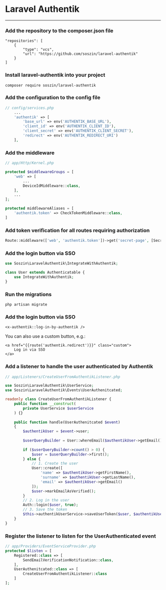 # Laravel Authentik

---

### Add the repository to the composer.json file
```    
"repositories": [
    {
        "type": "vcs",
        "url": "https://github.com/soszin/laravel-authentik"
    }
]
```
### Install laravel-authentik into your project
    composer require soszin/laravel-authentik

### Add the configuration to the config file
```php
// config/services.php
    ...
    'authentik' => [
        'base_url' => env('AUTHENTIK_BASE_URL'),
        'client_id' => env('AUTHENTIK_CLIENT_ID'),
        'client_secret' => env('AUTHENTIK_CLIENT_SECRET'),
        'redirect' => env('AUTHENTIK_REDIRECT_URI')
    ],
```

### Add the middleware

```php
// app/Http/Kernel.php

protected $middlewareGroups = [
    'web' => [
        ...
        DeviceIdMiddleware::class,
    ],
    ...
];

protected middlewareAliases = [
    'authentik.token' => CheckTokenMiddleware::class,
]
```

### Add token verification for all routes requiring authorization
```php
Route::middleware(['web', 'authentik.token'])->get('secret-page', [SecretController::class, 'secretAction'])
```

### Add the login button via SSO
```php
use Soszin\LaravelAuthentik\IntegrateWithAuthentik;

class User extends Authenticatable {
    use IntegrateWithAuthentik;
}
```

### Run the migrations
```shell
php artisan migrate
```

### Add the login button via SSO
```bladehtml
<x-authentik::log-in-by-authentik />
```
You can also use a custom button, e.g.:
```bladehtml
<a href="{{route('authentik.redirect')}}" class="custom">
    Log in via SSO
</a>
```

### Add a listener to handle the user authenticated by Authentik
```php
// app/Listeners/CreateUserFromAuthentikListener.php

use Soszin\LaravelAuthentik\UserService;
use Soszin\LaravelAuthentik\Events\UserAuthenitcated;

readonly class CreateUserFromAuthentikListener {
    public function __construct(
        private UserService $userService
    ) {}
    
    public function handle(UserAuthenitcated $event) 
    {
        $authentikUser = $event->user;
        
        $userQueryBuilder = User::whereEmail($authentikUser->getEmail());
        
        if ($userQueryBuilder->count() > 0) {
            $user = $userQueryBuilder->first();
        } else {
            // 1. Create the user
            User::create([
                'name' => $authentikUser->getFirstName(),
                'surname' => $authentikUser->getLastName(),
                'email' => $authentikUser->getEmail()            
            ]);
            $user->markEmailAsVerified();
        }
        // 2. Log in the user
        Auth::login($user, true);
        // 3. Save the token
        $this->authentikUserService->saveUserToken($user, $authentikUser);
    }
}
```

### Register the listener to listen for the UserAuthenticated event

```php
// app/Providers/EventServiceProvider.php
protected $listen = [
    Registered::class => [
        SendEmailVerificationNotification::class,
    ],
    UserAuthenitcated::class => [
        CreateUserFromAuthentikListener::class
    ]
];
```
